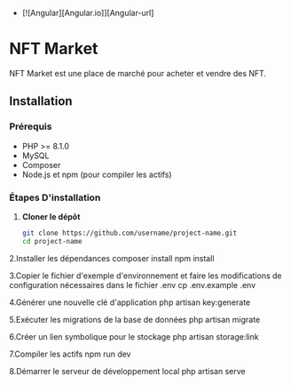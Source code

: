 * [![Angular][Angular.io]][Angular-url]
# NFT Market

NFT Market est une place de marché pour acheter et vendre des NFT.

## Installation

### Prérequis

- PHP >= 8.1.0
- MySQL 
- Composer
- Node.js et npm (pour compiler les actifs)

### Étapes D'installation

1. **Cloner le dépôt**
   ```bash
   git clone https://github.com/username/project-name.git
   cd project-name

   
2.Installer les dépendances
composer install
npm install

3.Copier le fichier d'exemple d'environnement et faire les modifications de configuration nécessaires dans le fichier .env
cp .env.example .env

4.Générer une nouvelle clé d'application
php artisan key:generate

5.Exécuter les migrations de la base de données
php artisan migrate

6.Créer un lien symbolique pour le stockage
php artisan storage:link

7.Compiler les actifs
npm run dev

8.Démarrer le serveur de développement local
php artisan serve
